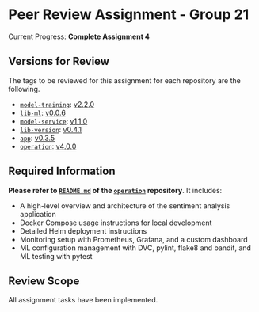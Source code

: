 # Peer Review Assignment - Group 21

Current Progress: **Complete Assignment 4**

## Versions for Review

The tags to be reviewed for this assignment for each repository are the following. 

- [`model-training`](https://github.com/remla25-team21/model-training): [v2.2.0](https://github.com/remla25d-team21/model-training/releases/tag/v2.2.0) 
- [`lib-ml`](https://github.com/remla25-team21/lib-ml): [v0.0.6](https://github.com/remla25-team21/lib-ml/releases/tag/v0.0.6) 
- [`model-service`](https://github.com/remla25-team21/model-service): [v1.1.0](https://github.com/remla25-team21/model-service/releases/tag/v1.1.0) 
- [`lib-version`](https://github.com/remla25-team21/lib-version): [v0.4.1](https://github.com/remla25-team21/app/releases/tag/v0.4.1) 
- [`app`](https://github.com/remla25-team21/app): [v0.3.5](https://github.com/remla25-team21/app/releases/tag/v0.3.5) 
- [`operation`](https://github.com/remla25-team21/operation): [v4.0.0](https://github.com/remla25-team21/operation/releases/tag/v4.0.0) 

## Required Information 

**Please refer to [`README.md`](https://github.com/remla25-team21/operation/blob/main/README.md) of the [`operation`](https://github.com/remla25-team21/operation) repository**. It includes: 

- A high-level overview and architecture of the sentiment analysis application 
- Docker Compose usage instructions for local development 
- Detailed Helm deployment instructions 
- Monitoring setup with Prometheus, Grafana, and a custom dashboard 
- ML configuration management with DVC, pylint, flake8 and bandit,  and ML testing with pytest

## Review Scope 

All assignment tasks have been implemented. 
